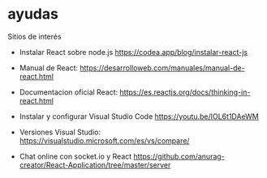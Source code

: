 # ayudas
Sitios de interés 

- Instalar React sobre node.js
https://codea.app/blog/instalar-react-js

- Manual de React:
https://desarrolloweb.com/manuales/manual-de-react.html

- Documentacion oficial React:
https://es.reactjs.org/docs/thinking-in-react.html

- Instalar y configurar Visual Studio Code
https://youtu.be/IOL6t1DAeWM

- Versiones Visual Studio:
https://visualstudio.microsoft.com/es/vs/compare/

- Chat online con socket.io y React
https://github.com/anurag-creator/React-Application/tree/master/server

